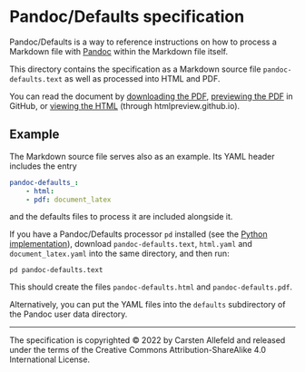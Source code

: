 # Pandoc/Defaults specification

Pandoc/Defaults is a way to reference instructions on how to process a Markdown file with [Pandoc](https://pandoc.org/) within the Markdown file itself.

This directory contains the specification as a Markdown source file `pandoc-defaults.text` as well as processed into HTML and PDF.

You can read the document by [downloading the PDF](https://raw.githubusercontent.com/allefeld/pandoc-defaults/main/spec/pandoc-defaults.pdf), [previewing the PDF](https://github.com/allefeld/pandoc-defaults/blob/main/spec/pandoc-defaults.pdf) in GitHub, or [viewing the HTML](https://htmlpreview.github.io/?https://github.com/allefeld/pandoc-defaults/blob/main/spec/pandoc-defaults.html) (through htmlpreview.github.io).


## Example

The Markdown source file serves also as an example. Its YAML header includes the entry

````yaml
pandoc-defaults_:
    - html:
    - pdf: document_latex
````

and the defaults files to process it are included alongside it.

If you have a Pandoc/Defaults processor `pd` installed (see the [Python implementation](https://github.com/allefeld/pandoc-defaults/tree/main/python)), download `pandoc-defaults.text`, `html.yaml` and `document_latex.yaml` into the same directory, and then run:

````
pd pandoc-defaults.text
````

This should create the files `pandoc-defaults.html` and `pandoc-defaults.pdf`.

Alternatively, you can put the YAML files into the `defaults` subdirectory of the Pandoc user data directory.


***

The specification is copyrighted © 2022 by Carsten Allefeld and released under the terms of the Creative Commons Attribution-ShareAlike 4.0 International License.